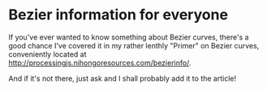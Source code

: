 # Bezier information for everyone

If you've ever wanted to know something about Bezier curves, there's a good chance I've covered it in my rather lenthly "Primer" on Bezier curves, conveniently located at <a href="http://processingjs.nihongoresources.com/bezierinfo/">http://processingjs.nihongoresources.com/bezierinfo/</a>.

And if it's not there, just ask and I shall probably add it to the article!
